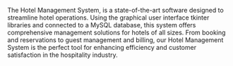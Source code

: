 The Hotel Management System, is a state-of-the-art software designed to streamline hotel operations. Using the graphical user interface tkinter libraries and connected to a MySQL database, this system offers comprehensive management solutions for hotels of all sizes. From booking and reservations to guest management and billing, our Hotel Management System is the perfect tool for enhancing efficiency and customer satisfaction in the hospitality industry.
